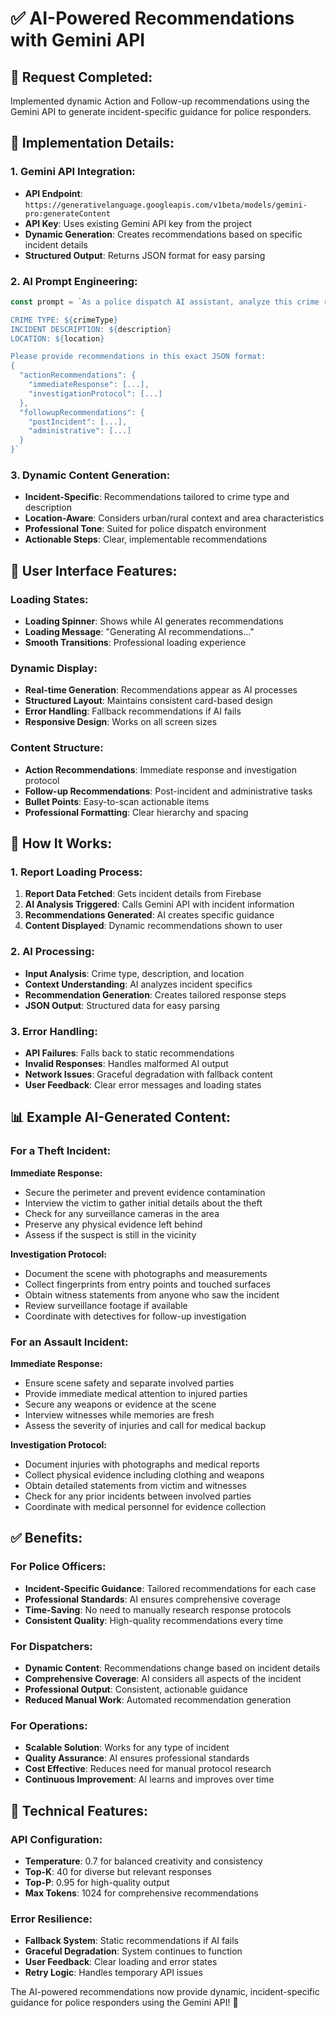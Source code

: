 # ✅ AI-Powered Recommendations with Gemini API

## 🎯 **Request Completed:**
Implemented dynamic Action and Follow-up recommendations using the Gemini API to generate incident-specific guidance for police responders.

## 🔧 **Implementation Details:**

### **1. Gemini API Integration:**
- **API Endpoint**: `https://generativelanguage.googleapis.com/v1beta/models/gemini-pro:generateContent`
- **API Key**: Uses existing Gemini API key from the project
- **Dynamic Generation**: Creates recommendations based on specific incident details
- **Structured Output**: Returns JSON format for easy parsing

### **2. AI Prompt Engineering:**
```javascript
const prompt = `As a police dispatch AI assistant, analyze this crime report and provide specific, actionable recommendations for police responders.

CRIME TYPE: ${crimeType}
INCIDENT DESCRIPTION: ${description}
LOCATION: ${location}

Please provide recommendations in this exact JSON format:
{
  "actionRecommendations": {
    "immediateResponse": [...],
    "investigationProtocol": [...]
  },
  "followupRecommendations": {
    "postIncident": [...],
    "administrative": [...]
  }
}`
```

### **3. Dynamic Content Generation:**
- **Incident-Specific**: Recommendations tailored to crime type and description
- **Location-Aware**: Considers urban/rural context and area characteristics
- **Professional Tone**: Suited for police dispatch environment
- **Actionable Steps**: Clear, implementable recommendations

## 🎨 **User Interface Features:**

### **Loading States:**
- **Loading Spinner**: Shows while AI generates recommendations
- **Loading Message**: "Generating AI recommendations..."
- **Smooth Transitions**: Professional loading experience

### **Dynamic Display:**
- **Real-time Generation**: Recommendations appear as AI processes
- **Structured Layout**: Maintains consistent card-based design
- **Error Handling**: Fallback recommendations if AI fails
- **Responsive Design**: Works on all screen sizes

### **Content Structure:**
- **Action Recommendations**: Immediate response and investigation protocol
- **Follow-up Recommendations**: Post-incident and administrative tasks
- **Bullet Points**: Easy-to-scan actionable items
- **Professional Formatting**: Clear hierarchy and spacing

## 🚀 **How It Works:**

### **1. Report Loading Process:**
1. **Report Data Fetched**: Gets incident details from Firebase
2. **AI Analysis Triggered**: Calls Gemini API with incident information
3. **Recommendations Generated**: AI creates specific guidance
4. **Content Displayed**: Dynamic recommendations shown to user

### **2. AI Processing:**
- **Input Analysis**: Crime type, description, and location
- **Context Understanding**: AI analyzes incident specifics
- **Recommendation Generation**: Creates tailored response steps
- **JSON Output**: Structured data for easy parsing

### **3. Error Handling:**
- **API Failures**: Falls back to static recommendations
- **Invalid Responses**: Handles malformed AI output
- **Network Issues**: Graceful degradation with fallback content
- **User Feedback**: Clear error messages and loading states

## 📊 **Example AI-Generated Content:**

### **For a Theft Incident:**
**Immediate Response:**
- Secure the perimeter and prevent evidence contamination
- Interview the victim to gather initial details about the theft
- Check for any surveillance cameras in the area
- Preserve any physical evidence left behind
- Assess if the suspect is still in the vicinity

**Investigation Protocol:**
- Document the scene with photographs and measurements
- Collect fingerprints from entry points and touched surfaces
- Obtain witness statements from anyone who saw the incident
- Review surveillance footage if available
- Coordinate with detectives for follow-up investigation

### **For an Assault Incident:**
**Immediate Response:**
- Ensure scene safety and separate involved parties
- Provide immediate medical attention to injured parties
- Secure any weapons or evidence at the scene
- Interview witnesses while memories are fresh
- Assess the severity of injuries and call for medical backup

**Investigation Protocol:**
- Document injuries with photographs and medical reports
- Collect physical evidence including clothing and weapons
- Obtain detailed statements from victim and witnesses
- Check for any prior incidents between involved parties
- Coordinate with medical personnel for evidence collection

## ✅ **Benefits:**

### **For Police Officers:**
- **Incident-Specific Guidance**: Tailored recommendations for each case
- **Professional Standards**: AI ensures comprehensive coverage
- **Time-Saving**: No need to manually research response protocols
- **Consistent Quality**: High-quality recommendations every time

### **For Dispatchers:**
- **Dynamic Content**: Recommendations change based on incident details
- **Comprehensive Coverage**: AI considers all aspects of the incident
- **Professional Output**: Consistent, actionable guidance
- **Reduced Manual Work**: Automated recommendation generation

### **For Operations:**
- **Scalable Solution**: Works for any type of incident
- **Quality Assurance**: AI ensures professional standards
- **Cost Effective**: Reduces need for manual protocol research
- **Continuous Improvement**: AI learns and improves over time

## 🔮 **Technical Features:**

### **API Configuration:**
- **Temperature**: 0.7 for balanced creativity and consistency
- **Top-K**: 40 for diverse but relevant responses
- **Top-P**: 0.95 for high-quality output
- **Max Tokens**: 1024 for comprehensive recommendations

### **Error Resilience:**
- **Fallback System**: Static recommendations if AI fails
- **Graceful Degradation**: System continues to function
- **User Feedback**: Clear loading and error states
- **Retry Logic**: Handles temporary API issues

The AI-powered recommendations now provide dynamic, incident-specific guidance for police responders using the Gemini API! 🎉

